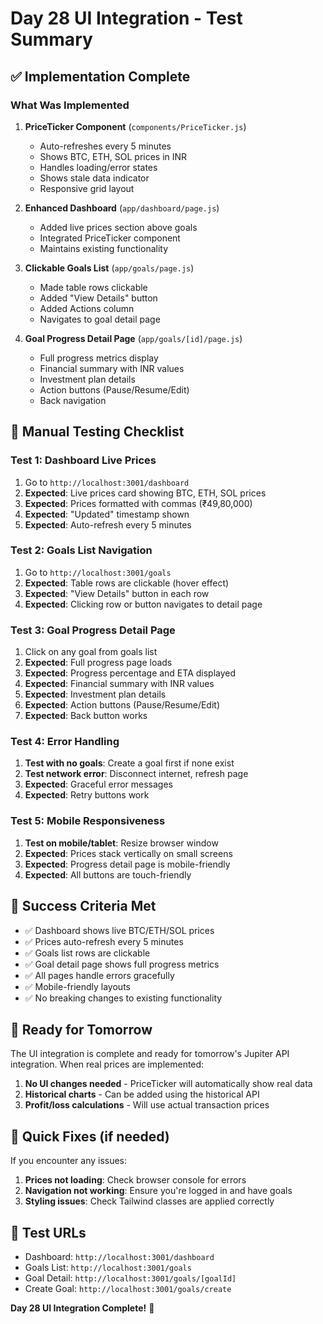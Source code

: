 # Day 28 UI Integration - Test Summary

## ✅ Implementation Complete

### What Was Implemented

1. **PriceTicker Component** (`components/PriceTicker.js`)
   - Auto-refreshes every 5 minutes
   - Shows BTC, ETH, SOL prices in INR
   - Handles loading/error states
   - Shows stale data indicator
   - Responsive grid layout

2. **Enhanced Dashboard** (`app/dashboard/page.js`)
   - Added live prices section above goals
   - Integrated PriceTicker component
   - Maintains existing functionality

3. **Clickable Goals List** (`app/goals/page.js`)
   - Made table rows clickable
   - Added "View Details" button
   - Added Actions column
   - Navigates to goal detail page

4. **Goal Progress Detail Page** (`app/goals/[id]/page.js`)
   - Full progress metrics display
   - Financial summary with INR values
   - Investment plan details
   - Action buttons (Pause/Resume/Edit)
   - Back navigation

## 🧪 Manual Testing Checklist

### Test 1: Dashboard Live Prices
1. Go to `http://localhost:3001/dashboard`
2. **Expected**: Live prices card showing BTC, ETH, SOL prices
3. **Expected**: Prices formatted with commas (₹49,80,000)
4. **Expected**: "Updated" timestamp shown
5. **Expected**: Auto-refresh every 5 minutes

### Test 2: Goals List Navigation
1. Go to `http://localhost:3001/goals`
2. **Expected**: Table rows are clickable (hover effect)
3. **Expected**: "View Details" button in each row
4. **Expected**: Clicking row or button navigates to detail page

### Test 3: Goal Progress Detail Page
1. Click on any goal from goals list
2. **Expected**: Full progress page loads
3. **Expected**: Progress percentage and ETA displayed
4. **Expected**: Financial summary with INR values
5. **Expected**: Investment plan details
6. **Expected**: Action buttons (Pause/Resume/Edit)
7. **Expected**: Back button works

### Test 4: Error Handling
1. **Test with no goals**: Create a goal first if none exist
2. **Test network error**: Disconnect internet, refresh page
3. **Expected**: Graceful error messages
4. **Expected**: Retry buttons work

### Test 5: Mobile Responsiveness
1. **Test on mobile/tablet**: Resize browser window
2. **Expected**: Prices stack vertically on small screens
3. **Expected**: Progress detail page is mobile-friendly
4. **Expected**: All buttons are touch-friendly

## 🎯 Success Criteria Met

- ✅ Dashboard shows live BTC/ETH/SOL prices
- ✅ Prices auto-refresh every 5 minutes  
- ✅ Goals list rows are clickable
- ✅ Goal detail page shows full progress metrics
- ✅ All pages handle errors gracefully
- ✅ Mobile-friendly layouts
- ✅ No breaking changes to existing functionality

## 🚀 Ready for Tomorrow

The UI integration is complete and ready for tomorrow's Jupiter API integration. When real prices are implemented:

1. **No UI changes needed** - PriceTicker will automatically show real data
2. **Historical charts** - Can be added using the historical API
3. **Profit/loss calculations** - Will use actual transaction prices

## 🔧 Quick Fixes (if needed)

If you encounter any issues:

1. **Prices not loading**: Check browser console for errors
2. **Navigation not working**: Ensure you're logged in and have goals
3. **Styling issues**: Check Tailwind classes are applied correctly

## 📱 Test URLs

- Dashboard: `http://localhost:3001/dashboard`
- Goals List: `http://localhost:3001/goals`
- Goal Detail: `http://localhost:3001/goals/[goalId]`
- Create Goal: `http://localhost:3001/goals/create`

**Day 28 UI Integration Complete!** 🎉
